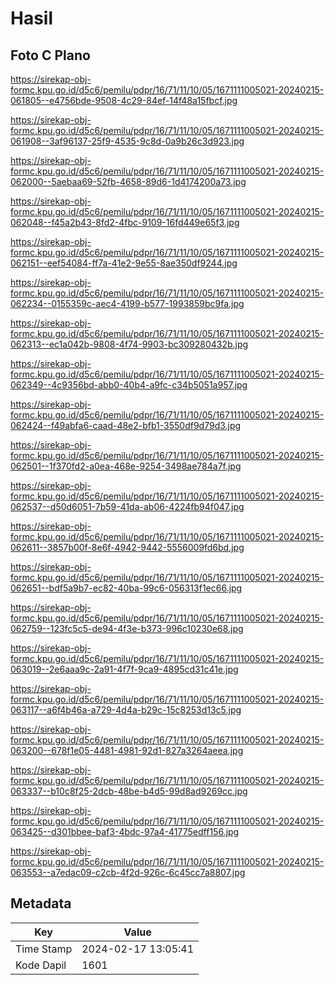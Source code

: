 # Hasil

## Foto C Plano

https://sirekap-obj-formc.kpu.go.id/d5c6/pemilu/pdpr/16/71/11/10/05/1671111005021-20240215-061805--e4756bde-9508-4c29-84ef-14f48a15fbcf.jpg

https://sirekap-obj-formc.kpu.go.id/d5c6/pemilu/pdpr/16/71/11/10/05/1671111005021-20240215-061908--3af96137-25f9-4535-9c8d-0a9b26c3d923.jpg

https://sirekap-obj-formc.kpu.go.id/d5c6/pemilu/pdpr/16/71/11/10/05/1671111005021-20240215-062000--5aebaa69-52fb-4658-89d6-1d4174200a73.jpg

https://sirekap-obj-formc.kpu.go.id/d5c6/pemilu/pdpr/16/71/11/10/05/1671111005021-20240215-062048--f45a2b43-8fd2-4fbc-9109-16fd449e65f3.jpg

https://sirekap-obj-formc.kpu.go.id/d5c6/pemilu/pdpr/16/71/11/10/05/1671111005021-20240215-062151--eef54084-ff7a-41e2-9e55-8ae350df9244.jpg

https://sirekap-obj-formc.kpu.go.id/d5c6/pemilu/pdpr/16/71/11/10/05/1671111005021-20240215-062234--0155359c-aec4-4199-b577-1993859bc9fa.jpg

https://sirekap-obj-formc.kpu.go.id/d5c6/pemilu/pdpr/16/71/11/10/05/1671111005021-20240215-062313--ec1a042b-9808-4f74-9903-bc309280432b.jpg

https://sirekap-obj-formc.kpu.go.id/d5c6/pemilu/pdpr/16/71/11/10/05/1671111005021-20240215-062349--4c9356bd-abb0-40b4-a9fc-c34b5051a957.jpg

https://sirekap-obj-formc.kpu.go.id/d5c6/pemilu/pdpr/16/71/11/10/05/1671111005021-20240215-062424--f49abfa6-caad-48e2-bfb1-3550df9d79d3.jpg

https://sirekap-obj-formc.kpu.go.id/d5c6/pemilu/pdpr/16/71/11/10/05/1671111005021-20240215-062501--1f370fd2-a0ea-468e-9254-3498ae784a7f.jpg

https://sirekap-obj-formc.kpu.go.id/d5c6/pemilu/pdpr/16/71/11/10/05/1671111005021-20240215-062537--d50d6051-7b59-41da-ab06-4224fb94f047.jpg

https://sirekap-obj-formc.kpu.go.id/d5c6/pemilu/pdpr/16/71/11/10/05/1671111005021-20240215-062611--3857b00f-8e6f-4942-9442-5556009fd6bd.jpg

https://sirekap-obj-formc.kpu.go.id/d5c6/pemilu/pdpr/16/71/11/10/05/1671111005021-20240215-062651--bdf5a9b7-ec82-40ba-99c6-056313f1ec66.jpg

https://sirekap-obj-formc.kpu.go.id/d5c6/pemilu/pdpr/16/71/11/10/05/1671111005021-20240215-062759--123fc5c5-de94-4f3e-b373-996c10230e68.jpg

https://sirekap-obj-formc.kpu.go.id/d5c6/pemilu/pdpr/16/71/11/10/05/1671111005021-20240215-063019--2e6aaa9c-2a91-4f7f-9ca9-4895cd31c41e.jpg

https://sirekap-obj-formc.kpu.go.id/d5c6/pemilu/pdpr/16/71/11/10/05/1671111005021-20240215-063117--a6f4b46a-a729-4d4a-b29c-15c8253d13c5.jpg

https://sirekap-obj-formc.kpu.go.id/d5c6/pemilu/pdpr/16/71/11/10/05/1671111005021-20240215-063200--678f1e05-4481-4981-92d1-827a3264aeea.jpg

https://sirekap-obj-formc.kpu.go.id/d5c6/pemilu/pdpr/16/71/11/10/05/1671111005021-20240215-063337--b10c8f25-2dcb-48be-b4d5-99d8ad9269cc.jpg

https://sirekap-obj-formc.kpu.go.id/d5c6/pemilu/pdpr/16/71/11/10/05/1671111005021-20240215-063425--d301bbee-baf3-4bdc-97a4-41775edff156.jpg

https://sirekap-obj-formc.kpu.go.id/d5c6/pemilu/pdpr/16/71/11/10/05/1671111005021-20240215-063553--a7edac09-c2cb-4f2d-926c-6c45cc7a8807.jpg


## Metadata

| Key        | Value               |
| ---------- | ------------------- |
| Time Stamp | 2024-02-17 13:05:41 |
| Kode Dapil | 1601                |



